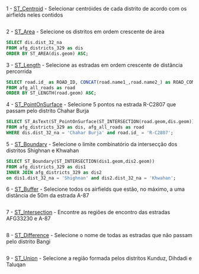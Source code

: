 1 - [ST_Centroid](http://postgis.net/docs/ST_Centroid.html) - Selecionar centróides de cada distrito de acordo com os airfields neles contidos

```sql

```

2 - [ST_Area](http://postgis.net/docs/ST_Area.html) - Selecione os distritos em ordem crescente de área

```sql
SELECT dis.dist_32_na
FROM afg_districts_329 as dis
ORDER BY ST_AREA(dis.geom) ASC;
```

3 - [ST_Length](http://postgis.net/docs/ST_Length.html) - Selecione as estradas em ordem crescente de distância percorrida

```sql
SELECT road.id_ as ROAD_ID, CONCAT(road.name1_,road.name2_) as ROAD_COMPLETE_NAME
FROM afg_all_roads as road
ORDER BY ST_LENGTH(road.geom) ASC;
```

4 - [ST_PointOnSurface](http://postgis.net/docs/ST_PointOnSurface.html) - Selecione 5 pontos na estrada R-C2807 que passam pelo distrito Chahar Burja

```sql
SELECT ST_AsText(ST_PointOnSurface(ST_INTERSECTION(road.geom,dis.geom)))
FROM afg_districts_329 as dis, afg_all_roads as road
WHERE dis.dist_32_na = 'Chahar Burja' and road.id_ = 'R-C2807';
```

5 - [ST_Boundary](http://postgis.net/docs/ST_Boundary.html) - Selecione o limite combinatório da intersecção dos distritos Shighnan e Khwahan

```sql
SELECT ST_Boundary(ST_INTERSECTION(dis1.geom,dis2.geom))
FROM afg_districts_329 as dis1
INNER JOIN afg_districts_329 as dis2
on dis1.dist_32_na = 'Shighnan' and dis2.dist_32_na = 'Khwahan';
```

6 - [ST_Buffer](http://postgis.net/docs/ST_Buffer.html) - Selecione todos os airfields que estão, no máximo, a uma distância de 50m da estrada A-87

```sql

```

7 - [ST_Intersection](http://postgis.net/docs/ST_Intersection.html) - Encontre as regiões de encontro das estradas AFG33230 e A-87

```sql

```

8 - [ST_Difference](http://postgis.net/docs/ST_Difference.html) - Selecione o nome de todas as estradas que não passam pelo distrito Bangi

```sql

```

9 - [ST_Union](http://postgis.net/docs/ST_Union.html) - Selecione a região formada pelos distritos Kunduz, Dihdadi e Taluqan

```sql

```
